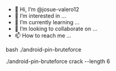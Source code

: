 - 👋 Hi, I’m @josue-valero12
- 👀 I’m interested in ...
- 🌱 I’m currently learning ...
- 💞️ I’m looking to collaborate on ...
- 📫 How to reach me ...

<!---
josue-valero12/josue-valero12 is a ✨ special ✨ repository because its `README.md` (this file) appears on your GitHub profile.
You can click the Preview link to take a look at your changes.
--->bash ./android-pin-bruteforce
./android-pin-bruteforce crack --length 6
